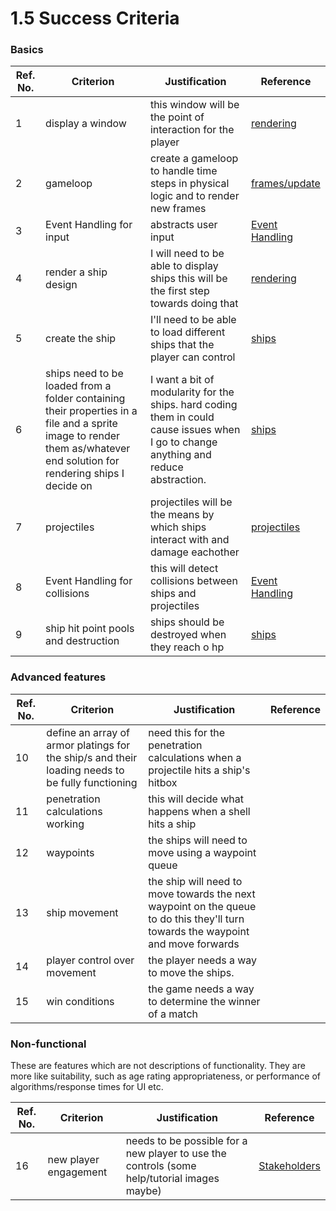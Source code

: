 # 1.5 Success Criteria

### Basics

| Ref. No. | Criterion                                                                                                                                                              | Justification                                                                                                                         | Reference                                                                  |
| -------- | ---------------------------------------------------------------------------------------------------------------------------------------------------------------------- | ------------------------------------------------------------------------------------------------------------------------------------- | -------------------------------------------------------------------------- |
| 1        | display a window                                                                                                                                                       | this window will be the point of interaction for the player                                                                           | [rendering](1.4a-features-of-the-proposed-solution.md#rendering)           |
| 2        | gameloop                                                                                                                                                               | create a gameloop to handle time steps in physical logic and to render new frames                                                     | [frames/update](1.4a-features-of-the-proposed-solution.md#frames-update)   |
| 3        | Event Handling for input                                                                                                                                               | abstracts user input                                                                                                                  | [Event Handling](1.4a-features-of-the-proposed-solution.md#event-handling) |
| 4        | render a ship design                                                                                                                                                   | I will need to be able to display ships this will be the first step towards doing that                                                | [rendering](1.4a-features-of-the-proposed-solution.md#rendering)           |
| 5        | create the ship                                                                                                                                                        | I'll need to be able to load different ships that the player can control                                                              | [ships](1.4a-features-of-the-proposed-solution.md#ships)                   |
| 6        | ships need to be loaded from a folder containing their properties in a file and a sprite image to render them as/whatever end solution for rendering ships I decide on | I want a bit of modularity for the ships. hard coding them in could cause issues when I go to change anything and reduce abstraction. | [ships](1.4a-features-of-the-proposed-solution.md#ships)                   |
| 7        | projectiles                                                                                                                                                            | projectiles will be the means by which ships interact with and damage eachother                                                       | [projectiles](1.4a-features-of-the-proposed-solution.md#frames-update)     |
| 8        | Event Handling for collisions                                                                                                                                          | this will detect collisions between ships and projectiles                                                                             | [Event Handling](1.4a-features-of-the-proposed-solution.md#event-handling) |
| 9        | ship hit point pools and destruction                                                                                                                                   | ships should be destroyed when they reach o hp                                                                                        | [ships](1.4a-features-of-the-proposed-solution.md#ships)                   |

### Advanced features

| Ref. No. | Criterion                                                                                        | Justification                                                                                                                    | Reference |
| -------- | ------------------------------------------------------------------------------------------------ | -------------------------------------------------------------------------------------------------------------------------------- | --------- |
| 10       | define an array of armor platings for the ship/s and their loading needs to be fully functioning | need this for the penetration calculations when a projectile hits a ship's hitbox                                                |           |
| 11       | penetration calculations working                                                                 | this will decide what happens when a shell hits a ship                                                                           |           |
| 12       | waypoints                                                                                        | the ships will need to move using a waypoint queue                                                                               |           |
| 13       | ship movement                                                                                    | the ship will need to move towards the next waypoint on the queue to do this they'll turn towards the waypoint and move forwards |           |
| 14       | player control over movement                                                                     | the player needs a way to move the ships.                                                                                        |           |
| 15       | win conditions                                                                                   | the game needs a way to determine the winner of a match                                                                          |           |

### Non-functional

These are features which are not descriptions of functionality. They are more like suitability, such as age rating appropriateness, or performance of algorithms/response times for UI etc.

| Ref. No. | Criterion             | Justification                                                                               | Reference                           |
| -------- | --------------------- | ------------------------------------------------------------------------------------------- | ----------------------------------- |
| 16       | new player engagement | needs to be possible for a new player to use the controls (some help/tutorial images maybe) | [Stakeholders](1.2-stakeholders.md) |
